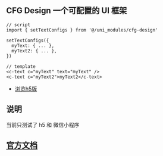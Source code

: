 ## CFG Design 一个可配置的 UI 框架
```
// script
import { setTextConfigs } from '@/uni_modules/cfg-design'

setTextConfigs({
  myText: { ... },
  myText2: { ... },
})

// template
<c-text c="myText" text="myText" />
<c-text c="myText2">myText2</c-text>
```

* [浏览h5版](https://cfg-design.github.io/cfgd-uniapp3)

## 说明
当前只测试了 h5 和 微信小程序

## [官方文档](https://cfg-design.github.io/cfgd-uniapp3-docs/)
